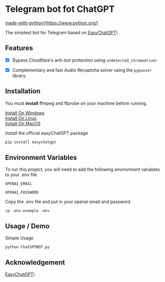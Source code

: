 # Telegram bot fot ChatGPT
[made-with-python](https://img.shields.io/badge/Made%20with-Python-1f425f.svg)](https://www.python.org/)

The simplest bot for Telegram based on 
[EasyChatGPT](https://github.com/LanLan69/easyChatGPT)\
## Features

- [x] Bypass Cloudflare's anti-bot protection using `undetected_chromedriver`
- [x] Complementary and fast Audio Recaptcha solver using the `pypasser` library.



## Installation

You must **install** ffmpeg and ffprobe on your machine before running.

[Install On Windows](https://phoenixnap.com/kb/ffmpeg-windows)\
[Install On Linux](https://www.golinuxcloud.com/ubuntu-install-ffprobe/)\
[Install On MacOS](https://bbc.github.io/bbcat-orchestration-docs/installation-mac-manual/)

Install the official easyChatGPT package
```bash
pip install easychatgpt
```


    
## Environment Variables

To run this project, you will need to add the following environment variables to your .env file

`OPENAI_EMAIL`

`OPENAI_PASSWORD`

Copy the .env file and put in your openai email and password
```
cp .env.example .env
```


## Usage / Demo

Simple Usage
```
python ChatGPTBOT.py
```


## Acknowledgement
[EasyChatGPT](https://github.com/LanLan69/easyChatGPT)\
